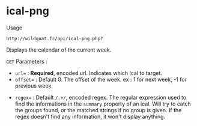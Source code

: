 # ical-png

Usage

`http://wildgoat.fr/api/ical-png.php?`

Displays the calendar of the current week.

`GET` Parameters :

 - `url=` : **Required**, encoded url. Indicates which Ical to target.
 - `offset=` : Default 0. The offset of the week. ex : 1 for next week, -1 for previous week.
 + `regex=` : Default `/.+/`, encoded regex. The regular expression used to find the informations in the `summary` property of an ical. Will try to catch the groups found, or the matched strings if no group is given. If the regex doesn't find any information, it won't display anything.